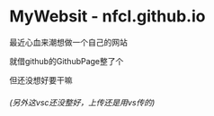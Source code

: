 # MyWebsit - nfcl.github.io

最近心血来潮想做一个自己的网站

就借github的GithubPage整了个

但还没想好要干嘛

###### (另外这vsc还没整好，上传还是用vs传的)
